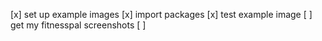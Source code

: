 [x] set up example images
[x] import packages
[x] test example image
[ ] get my fitnesspal screenshots
[ ]
